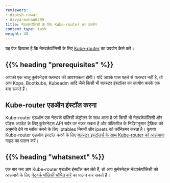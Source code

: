 ```yaml
---
reviewers:
- dipesh-rawat
- divya-mohan0209
title: नेटवर्कपॉलिसी के लिए Kube-router का उपयोग
content_type: task
weight: 40
---
```


<!-- overview -->
यह पेज दिखाता है कि नेटवर्कपॉलिसी के लिए [Kube-router](https://github.com/cloudnativelabs/kube-router) का उपयोग कैसे करें।


## {{% heading "prerequisites" %}}

आपको एक चालू कुबेरनेट्स क्लस्टर की आवश्यकता होगी। यदि आपके पास पहले से क्लस्टर नहीं है, तो आप Kops, Bootkube, Kubeadm आदि जैसे किसी भी क्लस्टर इंस्टॉलर का उपयोग करके एक बना सकते हैं।


<!-- steps -->
## Kube-router एडऑन इंस्टॉल करना
Kube-router एडऑन एक नेटवर्क पॉलिसी कंट्रोलर के साथ आता है जो किसी भी नेटवर्कपॉलिसी और पॉड्स अपडेट के लिए कुबेरनेट्स API सर्वर पर नज़र रखता है और पॉलिसीज़ के निर्देशानुसार ट्रैफ़िक को अनुमति देने या ब्लॉक करने के लिए iptables नियमों और ipsets को कॉन्फ़िगर करता है। कृपया Kube-router एडऑन इंस्टॉल करने के लिए [क्लस्टर इंस्टॉलर्स के साथ Kube-router को आज़माना](https://www.kube-router.io/docs/user-guide/#try-kube-router-with-cluster-installers) गाइड का पालन करें।


## {{% heading "whatsnext" %}}

एक बार जब आप Kube-router एडऑन इंस्टॉल कर लेते हैं, तो आप कुबेरनेट्स नेटवर्कपॉलिसी को आज़माने के लिए [नेटवर्क पॉलिसी घोषित करें](/docs/tasks/administer-cluster/declare-network-policy/) का पालन कर सकते हैं।
